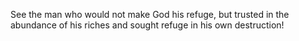 See the man who would not make God his refuge, but trusted in the abundance of his riches and sought refuge in his own destruction!
